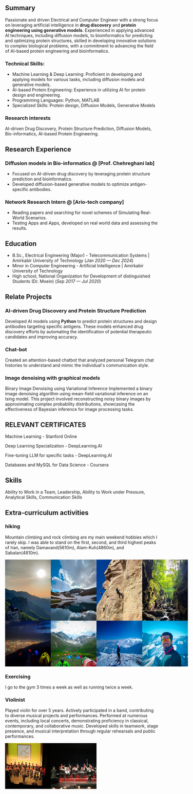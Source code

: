 
## Summary
Passionate and driven Electrical and Computer Engineer with a strong focus on leveraging artificial intelligence in **drug discovery** and **protein engineering using generative models**. Experienced in applying advanced AI techniques, including diffusion models, to bioinformatics for predicting and optimizing protein structures, skilled in developing innovative solutions to complex biological problems, with a commitment to advancing the field of AI-based protein engineering and bioinformatics.

### Technical Skills:

- Machine Learning & Deep Learning: Proficient in developing and applying models for various tasks, including diffusion models and generative models.
- AI-based Protein Engineering: Experience in utilizing AI for protein design and engineering.
- Programming Languages: Python, MATLAB
- Specialized Skills: Protein design, Diffusion Models, Generative Models


### Research interests 
AI-driven Drug Discovery, Protein Structure Prediction, Diffusion Models, Bio-informatics, AI-based Protein Engineering.


## Research Experience
### Diffusion models in Bio-informatics  @ [Prof. Chehreghani lab]
- Focused on AI-driven drug discovery by leveraging protein structure prediction and bioinformatics.
- Developed diffusion-based generative models to optimize antigen-specific antibodies.

### Network Research Intern  @ [Ario-tech company]
- Reading papers and searching for novel schemes of Simulating 
Real-World Scenarios.
- Testing Apps and Apps, developed on real
world data and assessing the results. 


## Education
- B.Sc., Electrical Engineering (Major) - Telecommunication Systems | Amirkabir University of Technology (_Jan 2020 — Dec 2024_)
- Minor in Computer Engineering - Artificial Intelligence | Amirkabir University of Technology
- High school, National Organization for Development of  distinguished Students (Dr. Moein) (_Sep 2017 — Jul 2020_) 


## Relate Projects
### AI-driven Drug Discovery and Protein Structure Prediction
Developed AI models using **Python** to predict protein structures and design antibodies targeting specific antigens. These models enhanced drug discovery efforts by automating the identification of potential therapeutic candidates and improving accuracy.
### Chat-bot
Created an attention-based chatbot that analyzed personal Telegram chat histories to understand and mimic the individual's communication style.
### Image denoising with graphical models 
Binary Image Denoising using Variational Inference Implemented a binary image denoising algorithm using mean-field variational inference on an Ising model. This project involved reconstructing noisy binary images by approximating complex probability distributions, showcasing the effectiveness of Bayesian inference for image processing tasks.

## RELEVANT CERTIFICATES
Machine Learning - Stanford Online 

Deep Learning Specialization - DeepLearning.AI 

Fine-tuning LLM for specific tasks - DeepLearning.AI

Databases and MySQL for Data Science - Coursera

## Skills
Ability to Work in a Team,          Leadership,
Ability to Work under Pressure,  Analytical Skills, 
Communication Skills

## Extra-curriculum activities 
### hiking
Mountain climbing and rock climbing are my main weekend hobbies which I rarely skip. I was able to stand on the first, second, and third highest peaks of Iran, namely Damavand(5610m), Alam-Kuh(4860m), and Sabalan(4810m).

<div style="display: flex;">
  <img src="assets/img/1.jpg" alt="Beautiful site of Latoon village" width="150"/>
  <img src="assets/img/2.jpg" alt="Alam-Kuh lake (middle of summer)" width="150"/>
  <img src="assets/img/6.jpg" alt="Rock climbing in Azgi site" width="150"/>
  <img src="assets/img/3.jpg" alt="Narengbon river" width="150"/>
</div>
<div style="display: flex;">
  <img src="assets/img/4.jpg" alt="Tochal peak view over Tehran" width="150"/>
  <img src="assets/img/5.jpg" alt="Azad-Kuh lake" width="150"/>
  <img src="assets/img/7.jpg" alt="Kahar peak returning (winter hike with so many difficulties)" width="150"/>
  <img src="assets/img/8.jpg" alt="me in Kahar peak" width="150"/>
</div>

### Exercising
I go to the gym 3 times a week as well as running twice a week.


### Violinist
Played violin for over 5 years. Actively participated in a band, contributing to diverse musical projects and performances. Performed at numerous events, including local concerts, demonstrating proficiency in classical, contemporary, and collaborative music. Developed skills in teamwork, stage presence, and musical interpretation through regular rehearsals and public performances.

<div style="display: flex;">
  <img src="assets/img/9.jpg" alt="Tochal peak view over Tehran" width="150"/>
  <img src="assets/img/10.jpg" alt="Azad-Kuh lake" width="150"/>
</div>
